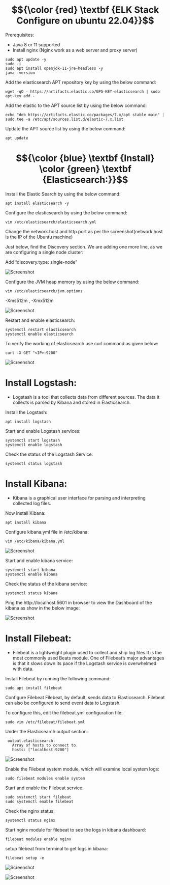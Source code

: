 # $${\color {red} \textbf {ELK Stack Configure on ubuntu 22.04}}$$

Prerequisites:
  
  - Java 8 or 11 supported
  - Install nginx (Nginx work as a web server and proxy server)

```
sudo apt update -y
sudo -i
sudo apt install openjdk-11-jre-headless -y
java -version
```  

Add the elasticsearch APT repository key by using the below command:

```
wget -qO - https://artifacts.elastic.co/GPG-KEY-elasticsearch | sudo apt-key add -
```

Add the elastic to the APT source list by using the below command:

```
echo "deb https://artifacts.elastic.co/packages/7.x/apt stable main" | sudo tee -a /etc/apt/sources.list.d/elastic-7.x.list
```

Update the APT source list by using the below command:

```
apt update
```
# $${\color {blue} \textbf {Install} \color {green} \textbf {Elasticsearch:}}$$

Install the Elastic Search by using the below command:

```
apt install elasticsearch -y
```

Configure the elasticsearch by using the below command:

```
vim /etc/elasticsearch/elasticsearch.yml
```
Change the network.host and http.port as per the screenshot(network.host is the IP of the Ubuntu machine)

Just below, find the Discovery section. We are adding one more line, as we are configuring a single node cluster:

Add “discovery.type: single-node”

![Screenshot ](https://i.imgur.com/IUNFAJ0.png)

Configure the JVM heap memory by using the below command:

```
vim /etc/elasticsearch/jvm.options
```
  -Xms512m , 
  -Xmx512m

![Screenshot ](https://i.imgur.com/MNGFjaY.png)

Restart and enable elasticsearch:

```
systemctl restart elasticsearch
systemctl enable elasticsearch
```

To verify the working of elasticsearch use curl command as given below:

```
curl -X GET "<IP>:9200"
```
![Screenshot ](https://i.imgur.com/InfWEwY.png)

# Install Logstash:

  -  Logstash is a tool that collects data from different sources. The data it collects is parsed by Kibana and stored in Elasticsearch.

Install the Logstash:

```
apt install logstash
```

Start and enable Logstash services:

```
systemctl start logstash
systemctl enable logstash
```

Check the status of the Logstash Service:

```
systemctl status logstash
```
# Install Kibana:

  - Kibana is a graphical user interface for parsing and interpreting collected log files.

Now install Kibana:

```
apt install kibana
```

Configure kibana.yml file in /etc/kibana:

```
vim /etc/kibana/kibana.yml
```

![Screenshot ](https://i.imgur.com/jVyxOfe.png)

Start and enable kibana service:

```
systemctl start kibana
systemctl enable kibana
```

Check the status of the kibana service:

```
systemctl status kibana
```

Ping the http://localhost:5601 in browser to view the Dashboard of the kibana as show in the below image:

![Screenshot ](https://i.imgur.com/y9B2kep.png)

# Install Filebeat:

  - Filebeat is a lightweight plugin used to collect and ship log files.It is the most commonly used Beats module. One of Filebeat’s major advantages is that it slows down its pace if 
    the Logstash service is overwhelmed with data.

Install Filebeat by running the following command:

```
sudo apt install filebeat
```

Configure Filebeat
Filebeat, by default, sends data to Elasticsearch. Filebeat can also be configured to send event data to Logstash.

To configure this, edit the filebeat.yml configuration file:

```
sudo vim /etc/filebeat/filebeat.yml
```
Under the Elasticsearch output section:

```
 output.elasticsearch:
   Array of hosts to connect to.
   hosts: ["localhost:9200"]
```

![Screenshot ](https://i.imgur.com/r4yicpH.png)

Enable the Filebeat system module, which will examine local system logs:

```
sudo filebeat modules enable system
```

Start and enable the Filebeat service:

```
sudo systemctl start filebeat
sudo systemctl enable filebeat
```

Check the nginx status:

```
systemctl status nginx
```

Start nginx module for filebeat to see the logs in kibana dashboard:

```
filebeat modules enable nginx
```

setup filebeat from terminal to get logs in kibana:

```
filebeat setup -e
```

![Screenshot ](https://i.imgur.com/ywR0mZN.png)

![Screenshot ](https://i.imgur.com/Pi8iF4q.png)




































